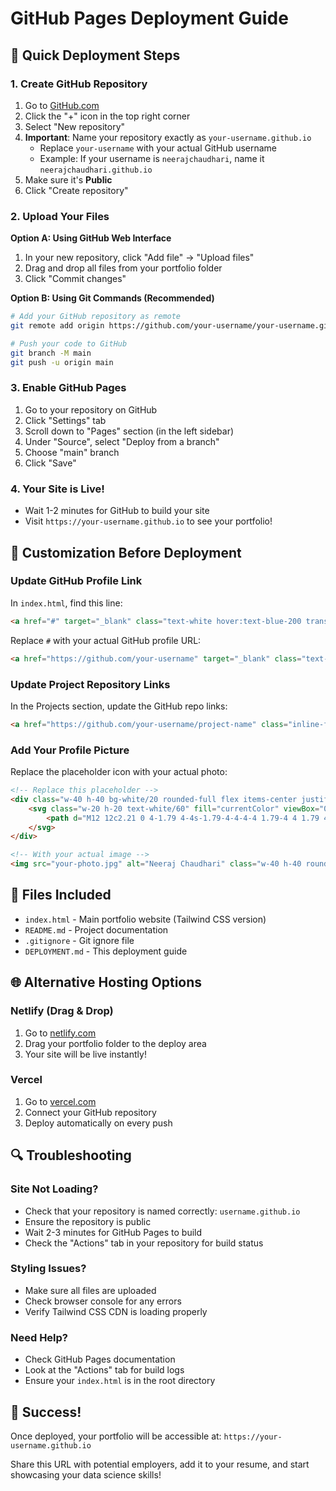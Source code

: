 # GitHub Pages Deployment Guide

## 🚀 Quick Deployment Steps

### 1. Create GitHub Repository
1. Go to [GitHub.com](https://github.com)
2. Click the "+" icon in the top right corner
3. Select "New repository"
4. **Important**: Name your repository exactly as `your-username.github.io`
   - Replace `your-username` with your actual GitHub username
   - Example: If your username is `neerajchaudhari`, name it `neerajchaudhari.github.io`
5. Make sure it's **Public**
6. Click "Create repository"

### 2. Upload Your Files
**Option A: Using GitHub Web Interface**
1. In your new repository, click "Add file" → "Upload files"
2. Drag and drop all files from your portfolio folder
3. Click "Commit changes"

**Option B: Using Git Commands (Recommended)**
```bash
# Add your GitHub repository as remote
git remote add origin https://github.com/your-username/your-username.github.io.git

# Push your code to GitHub
git branch -M main
git push -u origin main
```

### 3. Enable GitHub Pages
1. Go to your repository on GitHub
2. Click "Settings" tab
3. Scroll down to "Pages" section (in the left sidebar)
4. Under "Source", select "Deploy from a branch"
5. Choose "main" branch
6. Click "Save"

### 4. Your Site is Live!
- Wait 1-2 minutes for GitHub to build your site
- Visit `https://your-username.github.io` to see your portfolio!

## 🔧 Customization Before Deployment

### Update GitHub Profile Link
In `index.html`, find this line:
```html
<a href="#" target="_blank" class="text-white hover:text-blue-200 transition-colors">
```
Replace `#` with your actual GitHub profile URL:
```html
<a href="https://github.com/your-username" target="_blank" class="text-white hover:text-blue-200 transition-colors">
```

### Update Project Repository Links
In the Projects section, update the GitHub repo links:
```html
<a href="https://github.com/your-username/project-name" class="inline-flex items-center text-blue-600 hover:text-blue-800 font-medium">
```

### Add Your Profile Picture
Replace the placeholder icon with your actual photo:
```html
<!-- Replace this placeholder -->
<div class="w-40 h-40 bg-white/20 rounded-full flex items-center justify-center">
    <svg class="w-20 h-20 text-white/60" fill="currentColor" viewBox="0 0 24 24">
        <path d="M12 12c2.21 0 4-1.79 4-4s-1.79-4-4-4-4 1.79-4 4 1.79 4 4 4zm0 2c-2.67 0-8 1.34-8 4v2h16v-2c0-2.66-5.33-4-8-4z"/>
    </svg>
</div>

<!-- With your actual image -->
<img src="your-photo.jpg" alt="Neeraj Chaudhari" class="w-40 h-40 rounded-full object-cover">
```

## 📁 Files Included
- `index.html` - Main portfolio website (Tailwind CSS version)
- `README.md` - Project documentation
- `.gitignore` - Git ignore file
- `DEPLOYMENT.md` - This deployment guide

## 🌐 Alternative Hosting Options

### Netlify (Drag & Drop)
1. Go to [netlify.com](https://netlify.com)
2. Drag your portfolio folder to the deploy area
3. Your site will be live instantly!

### Vercel
1. Go to [vercel.com](https://vercel.com)
2. Connect your GitHub repository
3. Deploy automatically on every push

## 🔍 Troubleshooting

### Site Not Loading?
- Check that your repository is named correctly: `username.github.io`
- Ensure the repository is public
- Wait 2-3 minutes for GitHub Pages to build
- Check the "Actions" tab in your repository for build status

### Styling Issues?
- Make sure all files are uploaded
- Check browser console for any errors
- Verify Tailwind CSS CDN is loading properly

### Need Help?
- Check GitHub Pages documentation
- Look at the "Actions" tab for build logs
- Ensure your `index.html` is in the root directory

## 🎉 Success!
Once deployed, your portfolio will be accessible at:
`https://your-username.github.io`

Share this URL with potential employers, add it to your resume, and start showcasing your data science skills! 